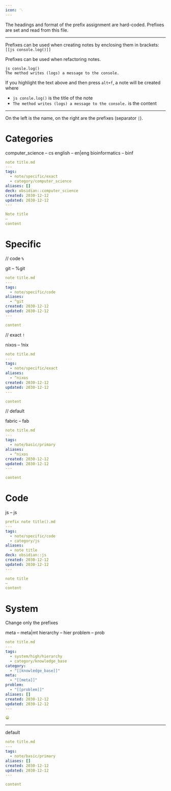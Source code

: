 ```yaml
---
icon: 〽️
---
```


The headings and format of the prefix assignment are hard-coded. Prefixes are set and read from this file.
___

Prefixes can be used when creating notes by enclosing them in brackets:
`[[js console.log()]]`

Prefixes can be used when refactoring notes.
```
js consle.log()
The method writes (logs) a message to the console.
```
If you highlight the text above and then press `alt+f`, a note will be created where
- `js consle.log()` is the title of the note
- `The method writes (logs) a message to the console.` is the content

___

On the left is the name, on the right are the prefixes (separator `|`).

# Categories

computer_science – cs
english – en|eng
bioinformatics – binf


```yaml
note title.md
---
tags:
  - note/specific/exact
  - category/computer_science
aliases: []
deck: obsidian::computer_science
created: 2030-12-12
updated: 2030-12-12
---

Note title
—
content
```

# Specific

// code `%`

git – %git

```yaml
note title.md
---
tags:
  - note/specific/code
aliases:
  - ^git
created: 2030-12-12
updated: 2030-12-12
---

content
```

// exact `!`

nixos – !nix

```yaml
note title.md
---
tags:
  - note/specific/exact
aliases:
  - ^nixos
created: 2030-12-12
updated: 2030-12-12
---

content
```

// default

fabric – fab

```yaml
note title.md
---
tags:
  - note/basic/primary
aliases:
  - ^nixos
created: 2030-12-12
updated: 2030-12-12
---

content
```

# Code

js – js

```yaml
prefix note title().md
---
tags:
  - note/specific/code
  - category/js
aliases:
  - note title
deck: obsidian::js
created: 2030-12-12
updated: 2030-12-12
---

note title
—
content
```

# System

Change only the prefixes

meta – meta|mt
hierarchy – hier
problem – prob

```yaml
note title.md
---
tags:
  - system/high/hierarchy
  - category/knowledge_base
category:
  - "[[knowledge_base]]"
meta:
  - "[[meta]]"
problem:
  - "[[problem]]"
aliases: []
created: 2030-12-12
updated: 2030-12-12
---

😀
```

___

default
```yaml
note title.md
---
tags:
  - note/basic/primary
aliases: []
created: 2030-12-12
updated: 2030-12-12
---

content
```
